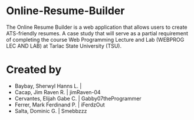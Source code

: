 # Online-Resume-Builder

The Online Resume Builder is a web application that allows users to create ATS-friendly resumes. A case study that will serve as a partial requirement of completing the course Web Programming Lecture and Lab (WEBPROG LEC AND LAB) at Tarlac State University (TSU). 

# Created by
- Baybay, Sherwyl Hanns L. |
- Cacap, Jim Raven R. | jimRaven-04
- Cervantes, Elijah Gabe C. | Gabby07theProgrammer
- Ferrer, Mark Ferdinand P. | iFerdzOut
- Salta, Dominic G. | Smebbzzz

